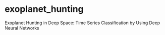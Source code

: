 # exoplanet_hunting
Exoplanet Hunting in Deep Space:  Time Series Classification by Using Deep Neural Networks
